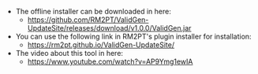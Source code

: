 * The offline installer can be downloaded in here:
  - https://github.com/RM2PT/ValidGen-UpdateSite/releases/download/v1.0.0/ValidGen.jar
* You can use the following link in RM2PT's plugin installer for installation:
  - https://rm2pt.github.io/ValidGen-UpdateSite/
* The video about this tool in here:
  - https://www.youtube.com/watch?v=AP9Ymg1ewIA
